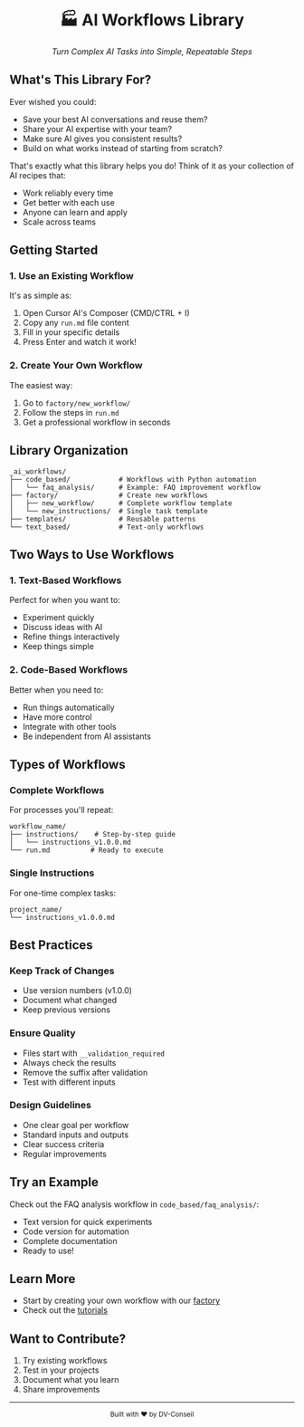 <div align="center">
  <h1>🏭 AI Workflows Library</h1>
  <p><i>Turn Complex AI Tasks into Simple, Repeatable Steps</i></p>
</div>

## What's This Library For?

Ever wished you could:
- Save your best AI conversations and reuse them?
- Share your AI expertise with your team?
- Make sure AI gives you consistent results?
- Build on what works instead of starting from scratch?

That's exactly what this library helps you do! Think of it as your collection of AI recipes that:
- Work reliably every time
- Get better with each use
- Anyone can learn and apply
- Scale across teams

## Getting Started

### 1. Use an Existing Workflow
It's as simple as:
1. Open Cursor AI's Composer (CMD/CTRL + I)
2. Copy any `run.md` file content
3. Fill in your specific details
4. Press Enter and watch it work!

### 2. Create Your Own Workflow
The easiest way:
1. Go to `factory/new_workflow/`
2. Follow the steps in `run.md`
3. Get a professional workflow in seconds

## Library Organization

```
_ai_workflows/
├── code_based/            # Workflows with Python automation
│   └── faq_analysis/      # Example: FAQ improvement workflow
├── factory/               # Create new workflows
│   ├── new_workflow/      # Complete workflow template
│   └── new_instructions/  # Single task template
├── templates/             # Reusable patterns
└── text_based/            # Text-only workflows
```

## Two Ways to Use Workflows

### 1. Text-Based Workflows
Perfect for when you want to:
- Experiment quickly
- Discuss ideas with AI
- Refine things interactively
- Keep things simple

### 2. Code-Based Workflows
Better when you need to:
- Run things automatically
- Have more control
- Integrate with other tools
- Be independent from AI assistants

## Types of Workflows

### Complete Workflows
For processes you'll repeat:
```
workflow_name/
├── instructions/    # Step-by-step guide
│   └── instructions_v1.0.0.md
└── run.md          # Ready to execute
```

### Single Instructions
For one-time complex tasks:
```
project_name/
└── instructions_v1.0.0.md
```

## Best Practices

### Keep Track of Changes
- Use version numbers (v1.0.0)
- Document what changed
- Keep previous versions

### Ensure Quality
- Files start with `__validation_required`
- Always check the results
- Remove the suffix after validation
- Test with different inputs

### Design Guidelines
- One clear goal per workflow
- Standard inputs and outputs
- Clear success criteria
- Regular improvements

## Try an Example

Check out the FAQ analysis workflow in `code_based/faq_analysis/`:
- Text version for quick experiments
- Code version for automation
- Complete documentation
- Ready to use!

## Learn More

- Start by creating your own workflow with our [factory](factory/new_workflow/run.md)
- Check out the [tutorials](_ai_workflows_tutorials/README.md)

## Want to Contribute?

1. Try existing workflows
2. Test in your projects
3. Document what you learn
4. Share improvements

---

<div align="center">
  <sub>Built with ❤️ by DV-Conseil</sub>
</div>
